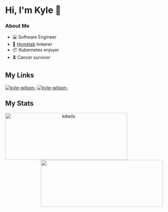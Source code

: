 # Hi, I'm Kyle 👋

### About Me
* 💻 Software Engineer  
* 🚀 [Homelab](https://github.com/kdwils/homelab) tinkerer
* 📦 Kubernetes enjoyer
* 🎗️ Cancer survivor

## My Links
<p align="left" >
    <a href="https://blog.kyledev.co/index.xml" target="blank"><img align="center" src="https://img.shields.io/badge/blog.kyledev.co-44475a?logo=hugo&style=for-the-badge&link=https://blog.kyledev.co" alt="kyle-wilson-" /></a>
    <a href="https://argocd.kyledev.co" target="blank"><img align="center" src="https://img.shields.io/badge/homelab-44475a?logo=argo&style=for-the-badge&link=https://argocd.kyledev.co" alt="kyle-wilson-" /></a>
</p>

<h2 align="left">My Stats</h2>
<p align=center>
  <div align=center>
    <a href="https://github.com/kdwils/github-readme-streak-stats" title="Go to Source">
      <img align="left" width=390 height=150 src="https://streak-stats.demolab.com/?user=kdwils&theme=dracula&border=FF79C6" alt="kdwils" />
    </a>
    <a href="https://github.com/kdwils/github-readme-stats" title="Go to Source">
      <img align="right" width=390 height=150 src="https://github-readme-stats.vercel.app/api?username=kdwils&show_icons=true&theme=dracula&border_color=FF79C6&hide_border=false" />
    </a>
  </div>
</p>
